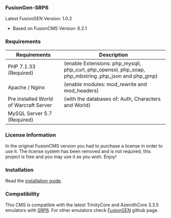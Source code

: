 ### FusionGen-SRP6

Latest FusionGEN Version: 1.0.2 
- Based on FusionCMS Version: 6.2.1

### Requirements

| Requirements | Description |
| --- | --- |
| PHP 7.1.33 (Required) | (enable Extensions: php_mysqli, php_curl, php_openssl, php_soap, php_mbstring ,php_json and php_gmp) |
| Apache / Nginx | (enable modules: mod_rewrite and mod_headers) |
| Pre installed World of Warcraft Server | (with the databases of: Auth, Characters and World) |
| MySQL Server 5.7 (Required) |  |

### License Information

In the original FusionCMS version you had to purchase a license in order to use it. The license system has been removed and is not required, this project is free and you may use it as you wish. Enjoy!

### Installation

Read the [installation guide](INSTALL.md).

### Compatibility
This CMS is compatible with the latest TrinityCore and AzerothCore 3.3.5 emulators with [SRP6](https://en.wikipedia.org/wiki/Secure_Remote_Password_protocol).
For other emulators check [FusionGEN](https://github.com/FusionGen) github page.
